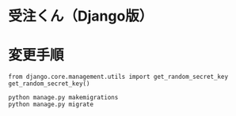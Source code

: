 # 受注くん（Django版）

# 変更手順
```
from django.core.management.utils import get_random_secret_key  
get_random_secret_key()
```

```
python manage.py makemigrations
python manage.py migrate

```
